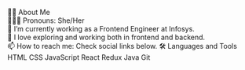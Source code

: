 👩‍💻 About Me                                                                                                                                                                     
👩🏻‍💻 Pronouns: She/Her                                                                                                                                                          
💼 I’m currently working as a Frontend Engineer at Infosys.                                                                                                                   
🧭 I love exploring and working both in frontend and backend.                                                                                                                 
📫 How to reach me: Check social links below.
🛠️ Languages and Tools
HTML  CSS  JavaScript  React  Redux   Java  Git
